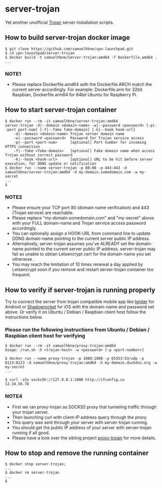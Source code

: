 # server-trojan

Yet another unofficial [Trojan](https://github.com/trojan-gfw/trojan) server installation scripts.

## How to build server-trojan docker image

```shell
$ git clone https://github.com/samuelhbne/vpn-launchpad.git
$ cd vpn-launchpad/server-trojan
$ docker build -t samuelhbne/server-trojan:amd64 -f Dockerfile.amd64 .
...
```

### NOTE1

- Please replace Dockerfile.amd64 with the Dockerfile.ARCH match the current server accordingly. For example: Dockerfile.arm for 32bit Raspbian, Dockerfile.arm64 for 64bit Ubuntu for Raspberry Pi.

## How to start server-trojan container

```shell
$ docker run --rm -it samuelhbne/server-trojan:amd64
server-trojan -d|--domain <domain-name> -w|--password <password> [-p|--port port-num] [-f|--fake fake-domain] [-k|--hook hook-url]
    -d|--domain <domain-name> Trojan server domain name
    -w|--password <password>  Password for Trojan service access
    -p|--port <port-num>      [optional] Port number for incoming HTTPS connection
    -f|--fake <fake-domain>   [optional] Fake domain name when access Trojan without correct password
    -k|--hook <hook-url>      [optional] URL to be hit before server execution, for DDNS update or notification
$ docker run --name server-trojan -p 80:80 -p 443:443 -d samuelhbne/server-trojan:amd64 -d my-domain.somedomain.com -w my-secret
...
$
```

### NOTE2

- Please ensure your TCP port 80 (domain name verification) and 443 (Trojan service) are reachable.
- Please replace "<span>my-domain.somedomain.com</span>" and "my-secret" above with your FULL domain-name and Trojan service access password accordingly.
- You can optionally assign a HOOK-URL from command line to update DDNS domain-name pointing to the current server public IP address.
- Alternatively, server-trojan assumes you've ALREADY set the domain-name pointed to the current server public IP address. server-trojan may fail as unable to obtian Letsencrypt cert for the domain-name you set otherwise .
- You may reach the limitation of 10 times renewal a day applied by Letsencrypt soon if you remove and restart server-trojan container too frequent.

## How to verify if server-trojan is running properly

Try to connect the server from trojan compatible mobile app like [Igniter](https://github.com/trojan-gfw/igniter) for Android or [Shadowrocket](https://apps.apple.com/us/app/shadowrocket/id932747118) for iOS with the domain-name and password set above. Or verify it on Ubuntu / Debian / Raspbian client host follow the instructions below.

### Please run the following instructions from Ubuntu / Debian / Raspbian client host for verifying

```shell
$ docker run --rm -it samuelhbne/proxy-trojan:amd64
Usage: /run.sh -h <trojan-host> -w <password> [-p <port-number>]

$ docker run --name proxy-trojan -p 1080:1080 -p 65353:53/udp -p 8123:8123 -d samuelhbne/proxy-trojan:amd64 -h my-domain.duckdns.org -w my-secret
...

$ curl -sSx socks5h://127.0.0.1:1080 http://ifconfig.co
12.34.56.78
```

### NOTE4

- First we ran proxy-trojan as SOCKS5 proxy that tunneling traffic through your trojan server.
- Then launching curl with client-IP address query through the proxy.
- This query was sent through your server with server-trojan running.
- You should get the public IP address of your server with server-trojan running if all good.
- Please have a look over the sibling project [proxy-trojan](https://github.com/samuelhbne/vpn-launchpad/tree/master/proxy-trojan) for more details.

## How to stop and remove the running container

```shell
$ docker stop server-trojan;
...
$ docker rm server-trojan
...
$
```
